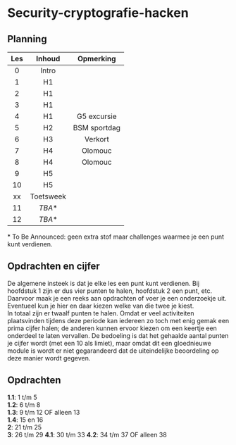 # Security-cryptografie-hacken

## Planning
|Les |Inhoud |Opmerking |
|:--:|:-----:|:--------:|
|0   |Intro  |          |
|1   |H1     |          |
|2   |H1     |          |
|3   |H1     |          |
|4   |H1     |G5 excursie|
|5   |H2     |BSM sportdag|
|6   |H3     |Verkort   |
|7   |H4     |Olomouc   |
|8   |H4     |Olomouc   |
|9   |H5     |          |
|10  |H5     |          |
|xx  |Toetsweek|        |
|11  |*TBA*\*|          |
|12  |*TBA*\*|          |

\* To Be Announced: geen extra stof maar challenges waarmee je een punt kunt verdienen.

## Opdrachten en cijfer
De algemene insteek is dat je elke les een punt kunt verdienen. Bij hoofdstuk 1 zijn er dus vier punten te halen, hoofdstuk 2 een punt, etc.  
Daarvoor maak je een reeks aan opdrachten of voer je een onderzoekje uit. Eventueel kun je hier en daar kiezen welke van die twee je kiest.  
In totaal zijn er twaalf punten te halen. Omdat er veel activiteiten plaatsvinden tijdens deze periode kan iedereen zo toch met enig gemak een prima cijfer halen; de anderen kunnen ervoor kiezen om een keertje een onderdeel te laten vervallen. De bedoeling is dat het gehaalde aantal punten je cijfer wordt (met een 10 als limiet), maar omdat dit een gloednieuwe module is wordt er niet gegarandeerd dat de uiteindelijke beoordeling op deze manier wordt gegeven.

## Opdrachten
**1.1**: 1 t/m 5  
**1.2**: 6 t/m 8  
**1.3**: 9 t/m 12 OF alleen 13  
**1.4**: 15 en 16  
**2**: 21 t/m 25  
**3**: 26 t/m 29
**4.1**: 30 t/m 33
**4.2**: 34 t/m 37 OF alleen 38
